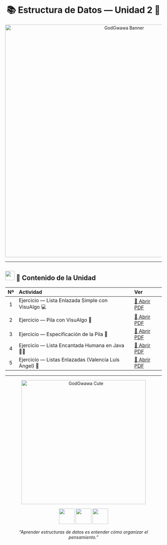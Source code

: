 
<h1 align="center">📚 Estructura de Datos — Unidad 2 🧠</h1>

<p align="center">
  <img src="https://i.pinimg.com/originals/90/e4/38/90e43809faf2f2a5f35f0b4fc858c8be.jpg" width="750" alt="GodGwawa Banner">
</p>

---

## <img src="https://cdn-icons-png.flaticon.com/512/1995/1995574.png" width="30"> 📘 Contenido de la Unidad

| Nº | Actividad | Ver |
|:--:|:-----------|:----|
| 1 | Ejercicio — Lista Enlazada Simple con VisuAlgo 💻 | [📄 Abrir PDF](./Ejercicio1-ListaEnlazada.pdf) |
| 2 | Ejercicio — Pila con VisuAlgo 🔁 | [📄 Abrir PDF](./Ejercicio2-Pila.pdf) |
| 3 | Ejercicio — Especificación de la Pila 🧾 | [📄 Abrir PDF](./especificacion%20de%20pilas.pdf) | |
| 4 | Ejercicio — Lista Encantada Humana en Java 👩‍💻 | [📄 Abrir PDF](./Ejercicio3-EspecificacionPila.pdf) |
| 5 | Ejercicio — Listas Enlazadas (Valencia Luis Ángel) 🔗 | [📄 Abrir PDF](./Valencia%20jantes%20luis%20angel%20listas%20enlazadas.pdf) |

---

<p align="center">
  <img src="https://i.pinimg.com/originals/8b/ba/6a/8bba6ae02f9725b4889252f6ecf8a1ab.jpg" width="400" alt="GodGwawa Cute">
</p>

<p align="center">
  <img src="https://cdn-icons-png.flaticon.com/512/3062/3062634.png" width="50">
  <img src="https://cdn-icons-png.flaticon.com/512/1998/1998577.png" width="50">
  <img src="https://cdn-icons-png.flaticon.com/512/3199/3199873.png" width="50">
</p>

<p align="center">
  <em>“Aprender estructuras de datos es entender cómo organizar el pensamiento.”</em>
</p>

